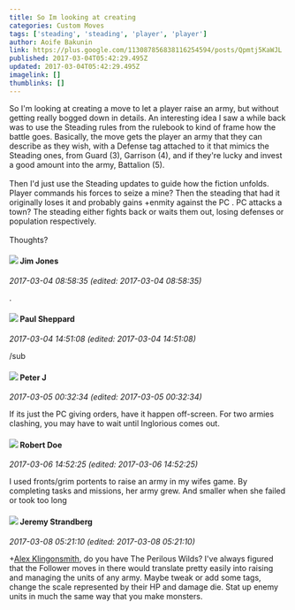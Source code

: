 ```yaml
---
title: So Im looking at creating
categories: Custom Moves
tags: ['steading', 'steading', 'player', 'player']
author: Aoife Bakunin
link: https://plus.google.com/113087856838116254594/posts/Qpmtj5KaWJL
published: 2017-03-04T05:42:29.495Z
updated: 2017-03-04T05:42:29.495Z
imagelink: []
thumblinks: []
---
```


So I&#39;m looking at creating a move to let a player raise an army, but without getting really bogged down in details. An interesting idea I saw a while back was to use the Steading rules from the rulebook to kind of frame how the battle goes. Basically, the move gets the player an army that they can describe as they wish, with a Defense tag attached to it that mimics the Steading ones, from Guard (3), Garrison (4), and if they&#39;re lucky and invest a good amount into the army, Battalion (5).<br /><br />Then I&#39;d just use the Steading updates to guide how the fiction unfolds. Player commands his forces to seize a mine? Then the steading that had it originally loses it and probably gains +enmity against the PC . PC attacks a town? The steading either fights back or waits them out, losing defenses or population respectively.<br /><br />Thoughts?
<div id='comment z134truyvoncuxhwi04cfhtqmynhdtu4xx40k'>
  <h4><img src='{{site.baseurl}}//images/avatars/114075227630675466545_photo.jpg'> Jim Jones</h4>
      <p><cite>2017-03-04 08:58:35 (edited: 2017-03-04 08:58:35)</cite></p>
        <p>.</p>
</div>
        

<div id='comment z134truyvoncuxhwi04cfhtqmynhdtu4xx40k'>
  <h4><img src='{{site.baseurl}}//images/avatars/104270786361487360726_photo.jpg'> Paul Sheppard</h4>
      <p><cite>2017-03-04 14:51:08 (edited: 2017-03-04 14:51:08)</cite></p>
        <p>/sub</p>
</div>
        

<div id='comment z134truyvoncuxhwi04cfhtqmynhdtu4xx40k'>
  <h4><img src='{{site.baseurl}}//images/avatars/113692337653837882568_photo.jpg'> Peter J</h4>
      <p><cite>2017-03-05 00:32:34 (edited: 2017-03-05 00:32:34)</cite></p>
        <p>If its just the PC giving orders, have it happen off-screen. For two armies clashing, you may have to wait until Inglorious comes out.</p>
</div>
        

<div id='comment z134truyvoncuxhwi04cfhtqmynhdtu4xx40k'>
  <h4><img src='{{site.baseurl}}//images/avatars/105487846931822189120_photo.jpg'> Robert Doe</h4>
      <p><cite>2017-03-06 14:52:25 (edited: 2017-03-06 14:52:25)</cite></p>
        <p>I used fronts/grim portents to raise an army in my wifes game. By completing tasks and missions, her army grew. And smaller when she failed or took too long</p>
</div>
        

<div id='comment z134truyvoncuxhwi04cfhtqmynhdtu4xx40k'>
  <h4><img src='{{site.baseurl}}//images/avatars/102595580176380683252_photo.jpg'> Jeremy Strandberg</h4>
      <p><cite>2017-03-08 05:21:10 (edited: 2017-03-08 05:21:10)</cite></p>
        <p><span class="proflinkWrapper"><span class="proflinkPrefix">+</span><a class="proflink" href="https://plus.google.com/113087856838116254594" oid="113087856838116254594">Alex Klingonsmith</a></span>, do you have The Perilous Wilds? I&#39;ve always figured that the Follower moves in there would translate pretty easily into raising and managing the units of any army. Maybe tweak or add some tags, change the scale represented by their HP and damage die. Stat up enemy units in much the same way that you make monsters.</p>
</div>
        